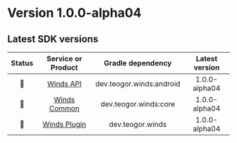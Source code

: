 [//]: # (This file was automatically generated - do not edit)

# Version 1.0.0-alpha04

## Latest SDK versions

| Status |                Service or Product                |    Gradle dependency     | Latest version |
|:------:|:------------------------------------------------:|:------------------------:|:--------------:|
|   🧪   |       [Winds API](../../../reference/api)        | dev.teogor.winds:android | 1.0.0-alpha04  |
|   🧪   |    [Winds Common](../../../reference/common)     |  dev.teogor.winds:core   | 1.0.0-alpha04  |
|   🧪   | [Winds Plugin](../../../reference/gradle-plugin) |     dev.teogor.winds     | 1.0.0-alpha04  |
